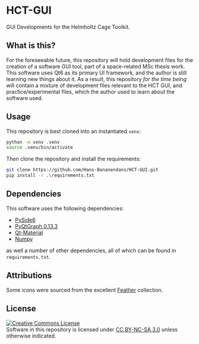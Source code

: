 # HCT-GUI
GUI Developments for the Helmholtz Cage Toolkit.

## What is this?
For the foreseeable future, this repository will hold development files for the creation of a software GUI tool, part of a space-related MSc thesis work. This software uses Qt6 as its primary UI framework, and the author is still learning new things about it. As a result, this repository *for the time being* will contain a mixture of development files relevant to the HCT GUI, and practice/experimental files, which the author used to learn about the software used.

## Usage
This repository is best cloned into an instantiated `venv`:

```bash
python -m venv .venv
source .venv/bin/activate
```

Then clone the repository and install the requirements:
```bash
git clone https://github.com/Hans-Bananendans/HCT-GUI.git
pip install -r .\requirements.txt
```

## Dependencies
This software uses the following dependencies:
 * [PySide6](https://pypi.org/project/PySide6/)
 * [PyQtGraph 0.13.3](https://www.pyqtgraph.org/)
 * [Qt-Material](https://qt-material.readthedocs.io/en/latest/)
 * [Numpy](https://numpy.org/)

as well a number of other dependencies, all of which can be found in `requirements.txt`.

## Attributions
Some icons were sourced from the excellent [Feather](https://feathericons.com/) collection.


## License
<a rel="license" href="https://creativecommons.org/licenses/by-nc-sa/3.0/"><img alt="Creative Commons License" style="border-width:0" src="https://licensebuttons.net/l/by-nc-sa/4.0/88x31.png" /></a><br />
Software in this repository is licensed under [CC BY-NC-SA 3.0](https://creativecommons.org/licenses/by-nc-sa/3.0/) unless otherwise indicated.
